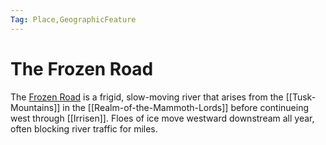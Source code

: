 ```yaml
---
Tag: Place,GeographicFeature
---
```

# The Frozen Road
The [Frozen Road](https://pathfinderwiki.com/wiki/Frozen_Road) is a frigid, slow-moving river that arises from the [[Tusk-Mountains]] in the [[Realm-of-the-Mammoth-Lords]] before continueing west through [[Irrisen]]. Floes of ice move westward downstream all year, often blocking river traffic for miles.